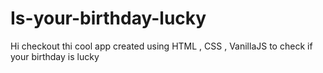 # Is-your-birthday-lucky
Hi checkout thi cool app created using HTML , CSS , VanillaJS to check if your birthday is lucky
